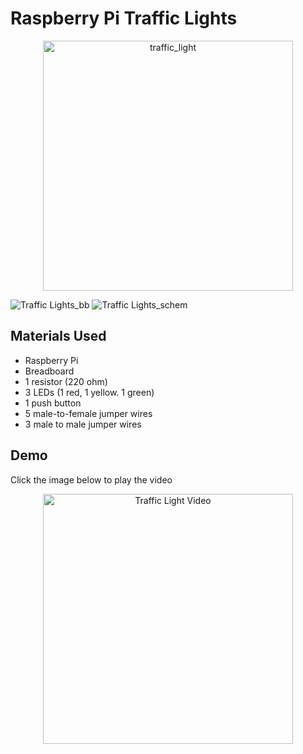 # Raspberry Pi Traffic Lights

<p align="center">
<img width="400" align="center" src="https://user-images.githubusercontent.com/85775364/172287368-cde8e429-58db-4ac0-9074-8d4f8e088de3.jpg" alt="traffic_light" >
</p>

![Traffic Lights_bb](https://user-images.githubusercontent.com/85775364/172915931-a915d0c7-7b19-415f-9816-9038616b1f02.jpg)
![Traffic Lights_schem](https://user-images.githubusercontent.com/85775364/172916402-3a96996f-d9ab-4469-a086-c2415ff230a8.jpg)

## Materials Used
* Raspberry Pi
* Breadboard
* 1 resistor (220 ohm)
* 3 LEDs (1 red, 1 yellow. 1 green)
* 1 push button
* 5 male-to-female jumper wires
* 3 male to male jumper wires

## Demo
Click the image below to play the video
<p align="center">
<a href="https://youtube.com/shorts/CE5YG9M9c4w?feature=share" target="_blank"><img src="https://user-images.githubusercontent.com/85775364/172287368-cde8e429-58db-4ac0-9074-8d4f8e088de3.jpg" alt="Traffic Light Video" width="400" height="400" /></a>
</p>
